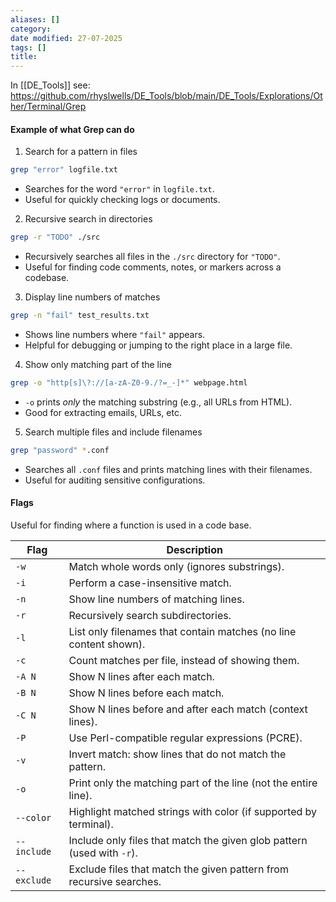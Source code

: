 ```yaml
---
aliases: []
category:
date modified: 27-07-2025
tags: []
title: 
---
```

In [[DE_Tools]] see:
https://github.com/rhyslwells/DE_Tools/blob/main/DE_Tools/Explorations/Other/Terminal/Grep

#### Example of what Grep can do 

 1. Search for a pattern in files

```bash
grep "error" logfile.txt
```

* Searches for the word `"error"` in `logfile.txt`.
* Useful for quickly checking logs or documents.

 2. Recursive search in directories

```bash
grep -r "TODO" ./src
```

* Recursively searches all files in the `./src` directory for `"TODO"`.
* Useful for finding code comments, notes, or markers across a codebase.

 3. Display line numbers of matches

```bash
grep -n "fail" test_results.txt
```

* Shows line numbers where `"fail"` appears.
* Helpful for debugging or jumping to the right place in a large file.

 4. Show only matching part of the line

```bash
grep -o "http[s]\?://[a-zA-Z0-9./?=_-]*" webpage.html
```

* `-o` prints *only* the matching substring (e.g., all URLs from HTML).
* Good for extracting emails, URLs, etc.

 5. Search multiple files and include filenames

```bash
grep "password" *.conf
```

* Searches all `.conf` files and prints matching lines with their filenames.
* Useful for auditing sensitive configurations.

#### Flags

Useful for finding where a function is used in a code base.

|Flag|Description|
|---|---|
|`-w`|Match whole words only (ignores substrings).|
|`-i`|Perform a case-insensitive match.|
|`-n`|Show line numbers of matching lines.|
|`-r`|Recursively search subdirectories.|
|`-l`|List only filenames that contain matches (no line content shown).|
|`-c`|Count matches per file, instead of showing them.|
|`-A N`|Show N lines after each match.|
|`-B N`|Show N lines before each match.|
|`-C N`|Show N lines before and after each match (context lines).|
|`-P`|Use Perl-compatible regular expressions (PCRE).|
|`-v`|Invert match: show lines that do not match the pattern.|
|`-o`|Print only the matching part of the line (not the entire line).|
|`--color`|Highlight matched strings with color (if supported by terminal).|
|`--include`|Include only files that match the given glob pattern (used with `-r`).|
|`--exclude`|Exclude files that match the given pattern from recursive searches.|





